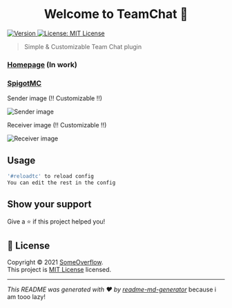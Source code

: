 <h1 align="center">Welcome to TeamChat 👋</h1>
<p>
  <a href="https://repo.someworkflow.de/#/releases/me/someoverflow/teamchat">
    <img alt="Version" src="https://img.shields.io/badge/version-1.0.1-blue.svg?cacheSeconds=2592000" />
  </a>
  <a href="https://github.com/SomeOverflow/TeamChat/blob/master/LICENSE" target="_blank">
    <img alt="License: MIT License" src="https://img.shields.io/badge/License-MIT License-yellow.svg" />
  </a>
</p>

> Simple & Customizable Team Chat plugin

### [Homepage](https://someworkflow.de) (In work)

### [SpigotMC](https://www.spigotmc.org/resources/teamchat-bungeecord.97348/)

Sender image (!! Customizable !!)

![Sender image](https://user-images.githubusercontent.com/66356230/140167254-f1e23f9d-4af2-4e78-87ef-8b6b16ad89a8.png)

Receiver image (!! Customizable !!)

![Receiver image](https://user-images.githubusercontent.com/66356230/140167287-f29988ce-5f70-4487-bbaa-8bea67859ab2.png)

## Usage

```sh
'#reloadtc' to reload config
You can edit the rest in the config
```

## Show your support

Give a ⭐️ if this project helped you!

## 📝 License

Copyright © 2021 [SomeOverflow](https://github.com/SomeOverflow).<br />
This project is [MIT License](https://github.com/SomeOverflow/TeamChat/blob/master/LICENSE) licensed.

***
_This README was generated with ❤️ by [readme-md-generator](https://github.com/kefranabg/readme-md-generator)_ because i am tooo lazy!

